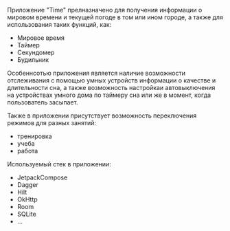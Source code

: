 Приложение "Time" прелназначено для получения информации о мировом времени и текущей погоде в том или ином городе, а также для использования таких функций, как:
- Мировое время
- Таймер
- Секундомер
- Будильник

Особеннсотью приложения является наличие возможности отслеживания с помощью умных устройств информации о качестве и длительности сна, а также возможность настройкаи автовыключения на устройствах умного дома по таймеру сна или же в момент, когда пользователь засыпает.

Также в приложении присутствует возможность переключения режимов для разных занятий:
- тренировка
- учеба
- работа

Используемый стек в приложении:
- JetpackCompose
- Dagger
- Hilt
- OkHttp
- Room
- SQLite
- ...
